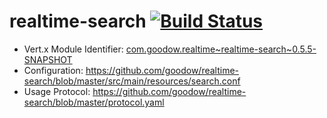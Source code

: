 realtime-search [![Build Status](https://travis-ci.org/goodow/realtime-search.svg?branch=master)](https://travis-ci.org/goodow/realtime-search)
=========

* Vert.x Module Identifier: [com.goodow.realtime~realtime-search~0.5.5-SNAPSHOT](https://oss.sonatype.org/index.html#nexus-search;gav~com.goodow.realtime~realtime-search~~~)
* Configuration: https://github.com/goodow/realtime-search/blob/master/src/main/resources/search.conf
* Usage Protocol: https://github.com/goodow/realtime-search/blob/master/protocol.yaml